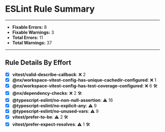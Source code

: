 # ESLint Rule Summary

---

- **Fixable Errors:** 8
- **Fixable Warnings:** 3
- **Total Errors:** 11
- **Total Warnings:** 37

---

## Rule Details By Effort

- [x] **vitest/valid-describe-callback**: ❌ 2
- [x] **@nx/workspace-vitest-config-has-unique-cachedir-configured**: ❌ 1
- [x] **@nx/workspace-vitest-config-has-test-coverage-configured**: ❌ 6 🛠️
- [x] **@nx/dependency-checks**: ❌ 2 🛠️
- [x] **@typescript-eslint/no-non-null-assertion**: ⚠️ 16
- [x] **@typescript-eslint/no-explicit-any**: ⚠️ 9
- [x] **@typescript-eslint/no-unused-vars**: ⚠️ 9
- [x] **vitest/prefer-to-be**: ⚠️ 2 🛠️
- [x] **vitest/prefer-expect-resolves**: ⚠️ 1 🛠️
